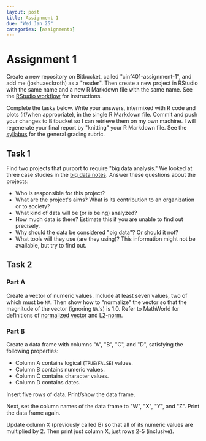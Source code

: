 ```yaml
---
layout: post
title: Assignment 1
due: "Wed Jan 25"
categories: [assignments]
---
```


# Assignment 1

Create a new repository on Bitbucket, called "cinf401-assignment-1", and add me (joshuaeckroth) as a "reader". Then create a new project in RStudio with the same name and a new R Markdown file with the same name. See the [RStudio workflow](/notes/rstudio-workflow.html) for instructions.

Complete the tasks below. Write your answers, intermixed with R code and plots (if/when appropriate), in the single R Markdown file. Commit and push your changes to Bitbucket so I can retrieve them on my own machine. I will regenerate your final report by "knitting" your R Markdown file. See the [syllabus](/notes/syllabus.html) for the general grading rubric.

## Task 1

Find two projects that purport to require "big data analysis." We looked at three case studies in the [big data notes](/notes/big-data.html). Answer these questions about the projects:

- Who is responsible for this project?
- What are the project's aims? What is its contribution to an organization or to society?
- What kind of data will be (or is being) analyzed?
- How much data is there? Estimate this if you are unable to find out precisely.
- Why should the data be considered "big data"? Or should it not?
- What tools will they use (are they using)? This information might not be available, but try to find out.

## Task 2

### Part A

Create a vector of numeric values. Include at least seven values, two of which must be `NA`. Then show how to "normalize" the vector so that the magnitude of the vector (ignoring `NA`'s) is 1.0. Refer to MathWorld for definitions of [normalized vector](http://mathworld.wolfram.com/NormalizedVector.html) and [L2-norm](http://mathworld.wolfram.com/L2-Norm.html).

### Part B

Create a data frame with columns "A", "B", "C", and "D", satisfying the following properties:

- Column A contains logical (`TRUE`/`FALSE`) values.
- Column B contains numeric values.
- Column C contains character values.
- Column D contains dates.

Insert five rows of data. Print/show the data frame.

Next, set the column names of the data frame to "W", "X", "Y", and "Z". Print the data frame again.

Update column X (previously called B) so that all of its numeric values are multiplied by 2. Then print just column X, just rows 2-5 (inclusive).
